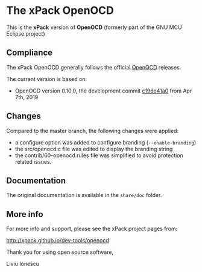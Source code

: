 # The xPack OpenOCD

This is the **xPack** version of **OpenOCD** (formerly part of the 
GNU MCU Eclipse project)

## Compliance

The xPack OpenOCD generally follows the official 
[OpenOCD](http://openocd.org) releases.

The current version is based on:

- OpenOCD version 0.10.0, the development commit 
[c19de41a0](https://github.com/xpack-dev-tools/openocd/commit/c19de41a0f49ee11eb474c51dc243383047bd663) 
from Apr 7th, 2019

## Changes

Compared to the master branch, the following changes were applied:

- a configure option was added to configure branding (`--enable-branding`)
- the src/openocd.c file was edited to display the branding string
- the contrib/60-openocd.rules file was simplified to avoid protection related issues.
  
## Documentation

The original documentation is available in the `share/doc` folder.

## More info

For more info and support, please see the xPack project pages from:

  http://xpack.github.io/dev-tools/openocd

Thank you for using open source software,

Liviu Ionescu
